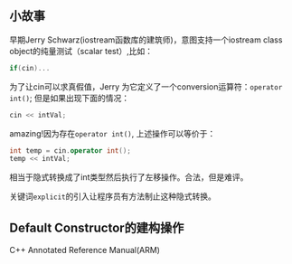 ## 小故事
早期Jerry Schwarz(iostream函数库的建筑师)，意图支持一个iostream class object的纯量测试（scalar test）,比如：
```c++
if(cin)...
```
为了让cin可以求真假值，Jerry 为它定义了一个conversion运算符：`operator int()`;
但是如果出现下面的情况：
```c++
cin << intVal;
```
amazing!因为存在`operator int()`, 上述操作可以等价于：
```c++
int temp = cin.operator int();
temp << intVal;
```
相当于隐式转换成了int类型然后执行了左移操作。合法，但是难评。

关键词`explicit`的引入让程序员有方法制止这种隐式转换。

## Default Constructor的建构操作
C++ Annotated Reference Manual(ARM) 
> 